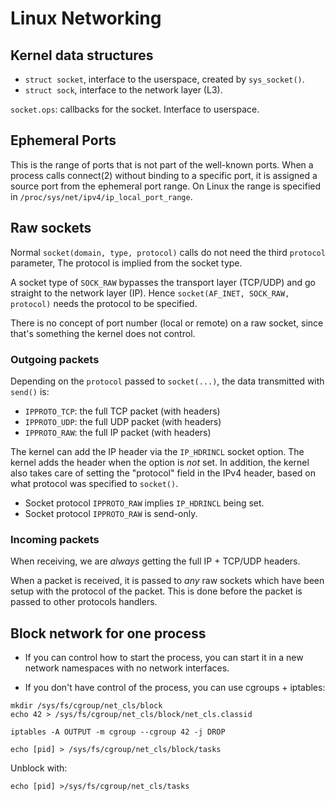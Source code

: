 # Linux Networking

## Kernel data structures

- `struct socket`, interface to the userspace, created by `sys_socket()`.
- `struct sock`, interface to the network layer (L3).

`socket.ops`: callbacks for the socket. Interface to userspace.

## Ephemeral Ports

This is the range of ports that is not part of the well-known ports.
When a process calls connect(2) without binding to a specific port, it is assigned
a source port from the ephemeral port range. On Linux the range is specified in
`/proc/sys/net/ipv4/ip_local_port_range`.

## Raw sockets

Normal `socket(domain, type, protocol)` calls do not need the third `protocol`
parameter, The  protocol is implied from the socket type.

A socket type of `SOCK_RAW` bypasses the transport layer (TCP/UDP) and go
straight to the network layer (IP).
Hence `socket(AF_INET, SOCK_RAW, protocol)` needs the protocol to be specified.

There is no concept of port number (local or remote) on a raw socket, since
that's something the kernel does not control.

### Outgoing packets

Depending on the `protocol` passed to `socket(...)`, the data transmitted with
`send()` is:

- `IPPROTO_TCP`:  the full TCP packet (with headers)
- `IPPROTO_UDP`: the full UDP packet (with headers)
- `IPPROTO_RAW`: the full IP packet (with headers)

The kernel can add the IP header via the `IP_HDRINCL` socket option.
The kernel adds the header when the option is *not* set. In addition, the
kernel also takes care of setting the "protocol" field in the IPv4 header,
based on what protocol was specified to `socket()`.

- Socket protocol `IPPROTO_RAW` implies `IP_HDRINCL` being set.
- Socket protocol `IPPROTO_RAW` is send-only.

### Incoming packets

When receiving, we are *always* getting the full IP + TCP/UDP headers.

When a packet is received, it is passed to *any* raw sockets which have been
setup with the protocol of the packet. This is done before the packet is
passed to other protocols handlers.

## Block network for one process

- If you can control how to start the process, you can start it in a new
  network namespaces with no network interfaces.

- If you don't have control of the process, you can use cgroups + iptables:

```
mkdir /sys/fs/cgroup/net_cls/block
echo 42 > /sys/fs/cgroup/net_cls/block/net_cls.classid

iptables -A OUTPUT -m cgroup --cgroup 42 -j DROP

echo [pid] > /sys/fs/cgroup/net_cls/block/tasks
```

Unblock with:

```
echo [pid] >/sys/fs/cgroup/net_cls/tasks
```
